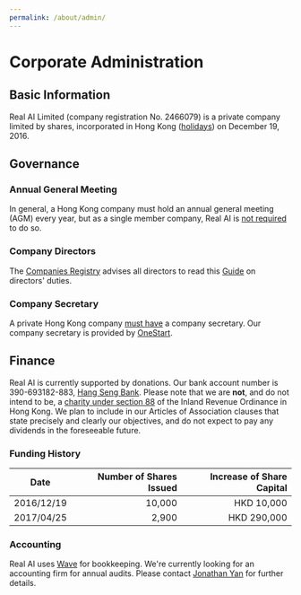 ```yaml
---
permalink: /about/admin/
---
```

# Corporate Administration

## Basic Information

Real AI Limited (company registration No. 2466079) is a private company limited by shares, incorporated in Hong Kong ([holidays](https://www.gov.hk/en/about/abouthk/holiday/)) on December 19, 2016.

## Governance

### Annual General Meeting

In general, a Hong Kong company must hold an annual general meeting (AGM) every year, but as a single member company, Real AI is [not required](http://www.cr.gov.hk/en/companies_ordinance/faq_meet-res-co-record.htm#03) to do so.

### Company Directors

The [Companies Registry](http://www.cr.gov.hk/en/home/index.htm) advises all directors to read this [Guide](http://www.cr.gov.hk/en/publications/docs/director_guide-e.pdf) on directors' duties.

### Company Secretary

A private Hong Kong company [must have](http://www.cr.gov.hk/en/faq/faq01.htm#022) a company secretary. Our company secretary is provided by [OneStart](http://www.onestartoffices.com/).

## Finance 

Real AI is currently supported by donations. Our bank account number is 390-693182-883, [Hang Seng Bank](https://bank.hangseng.com/1/2/business/bank-accounts/integrated-business-solutions/faq#12). Please note that we are **not**, and do not intend to be, a [charity under section 88](http://www.ird.gov.hk/eng/tax/ach_tgc.htm) of the Inland Revenue Ordinance in Hong Kong. We plan to include in our Articles of Association clauses that state precisely and clearly our objectives, and do not expect to pay any dividends in the foreseeable future.

### Funding History

| Date       | Number of Shares Issued | Increase of Share Capital |
| ---------- | -----------------------:| -------------------------:|
| 2016/12/19 |                  10,000 |                HKD 10,000 |
| 2017/04/25 |                   2,900 |               HKD 290,000 |

### Accounting

Real AI uses [Wave](https://www.waveapps.com/) for bookkeeping. We're currently looking for an accounting firm for annual audits. Please contact [Jonathan Yan](mailto:jyan@realai.org) for further details.

